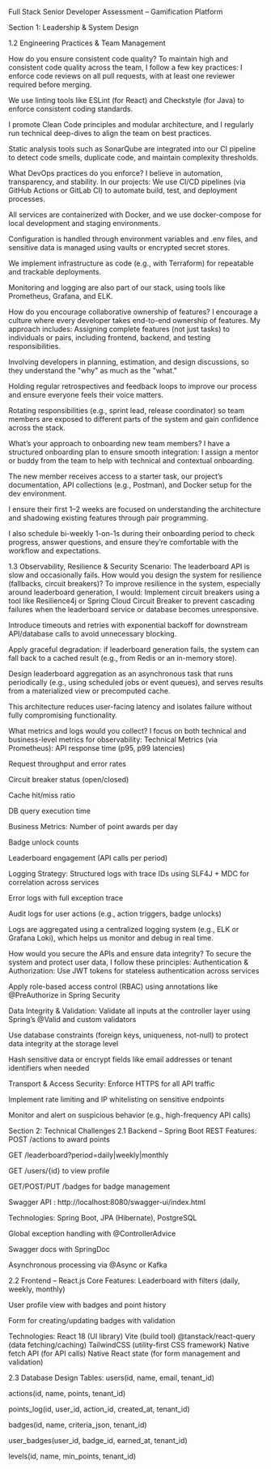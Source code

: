 

Full Stack Senior Developer Assessment – Gamification Platform



Section 1: Leadership & System Design









1.2 Engineering Practices & Team Management

How do you ensure consistent code quality?
To maintain high and consistent code quality across the team, I follow a few key practices:
I enforce code reviews on all pull requests, with at least one reviewer required before merging.


We use linting tools like ESLint (for React) and Checkstyle (for Java) to enforce consistent coding standards.


I promote Clean Code principles and modular architecture, and I regularly run technical deep-dives to align the team on best practices.


Static analysis tools such as SonarQube are integrated into our CI pipeline to detect code smells, duplicate code, and maintain complexity thresholds.


What DevOps practices do you enforce?
I believe in automation, transparency, and stability. In our projects:
We use CI/CD pipelines (via GitHub Actions or GitLab CI) to automate build, test, and deployment processes.


All services are containerized with Docker, and we use docker-compose for local development and staging environments.


Configuration is handled through environment variables and .env files, and sensitive data is managed using vaults or encrypted secret stores.


We implement infrastructure as code (e.g., with Terraform) for repeatable and trackable deployments.


Monitoring and logging are also part of our stack, using tools like Prometheus, Grafana, and ELK.




How do you encourage collaborative ownership of features?
I encourage a culture where every developer takes end-to-end ownership of features. My approach includes:
Assigning complete features (not just tasks) to individuals or pairs, including frontend, backend, and testing responsibilities.


Involving developers in planning, estimation, and design discussions, so they understand the "why" as much as the "what."


Holding regular retrospectives and feedback loops to improve our process and ensure everyone feels their voice matters.


Rotating responsibilities (e.g., sprint lead, release coordinator) so team members are exposed to different parts of the system and gain confidence across the stack.


What’s your approach to onboarding new team members?
I have a structured onboarding plan to ensure smooth integration:
I assign a mentor or buddy from the team to help with technical and contextual onboarding.


The new member receives access to a starter task, our project’s documentation, API collections (e.g., Postman), and Docker setup for the dev environment.


I ensure their first 1–2 weeks are focused on understanding the architecture and shadowing existing features through pair programming.


I also schedule bi-weekly 1-on-1s during their onboarding period to check progress, answer questions, and ensure they’re comfortable with the workflow and expectations.











1.3 Observability, Resilience & Security
Scenario: The leaderboard API is slow and occasionally fails.
How would you design the system for resilience (fallbacks, circuit breakers)?
To improve resilience in the system, especially around leaderboard generation, I would:
Implement circuit breakers using a tool like Resilience4j or Spring Cloud Circuit Breaker to prevent cascading failures when the leaderboard service or database becomes unresponsive.


Introduce timeouts and retries with exponential backoff for downstream API/database calls to avoid unnecessary blocking.


Apply graceful degradation: if leaderboard generation fails, the system can fall back to a cached result (e.g., from Redis or an in-memory store).


Design leaderboard aggregation as an asynchronous task that runs periodically (e.g., using scheduled jobs or event queues), and serves results from a materialized view or precomputed cache.


This architecture reduces user-facing latency and isolates failure without fully compromising functionality.








What metrics and logs would you collect?
I focus on both technical and business-level metrics for observability:
Technical Metrics (via Prometheus):
API response time (p95, p99 latencies)


Request throughput and error rates


Circuit breaker status (open/closed)


Cache hit/miss ratio


DB query execution time


Business Metrics:
Number of point awards per day


Badge unlock counts


Leaderboard engagement (API calls per period)


Logging Strategy:
Structured logs with trace IDs using SLF4J + MDC for correlation across services


Error logs with full exception trace


Audit logs for user actions (e.g., action triggers, badge unlocks)


Logs are aggregated using a centralized logging system (e.g., ELK or Grafana Loki), which helps us monitor and debug in real time.




How would you secure the APIs and ensure data integrity?
To secure the system and protect user data, I follow these principles:
Authentication & Authorization:
Use JWT tokens for stateless authentication across services


Apply role-based access control (RBAC) using annotations like @PreAuthorize in Spring Security


Data Integrity & Validation:
Validate all inputs at the controller layer using Spring’s @Valid and custom validators


Use database constraints (foreign keys, uniqueness, not-null) to protect data integrity at the storage level


Hash sensitive data or encrypt fields like email addresses or tenant identifiers when needed


Transport & Access Security:
Enforce HTTPS for all API traffic


Implement rate limiting and IP whitelisting on sensitive endpoints


Monitor and alert on suspicious behavior (e.g., high-frequency API calls)









Section 2: Technical Challenges
2.1 Backend – Spring Boot
REST Features:
POST /actions to award points


GET /leaderboard?period=daily|weekly|monthly


GET /users/{id} to view profile


GET/POST/PUT /badges for badge management

Swagger API : http://localhost:8080/swagger-ui/index.html






Technologies:
Spring Boot, JPA (Hibernate), PostgreSQL


Global exception handling with @ControllerAdvice


Swagger docs with SpringDoc


Asynchronous processing via @Async or Kafka










2.2 Frontend – React.js
Core Features:
Leaderboard with filters (daily, weekly, monthly)


User profile view with badges and point history


Form for creating/updating badges with validation


Technologies:
React 18 (UI library)
Vite (build tool)
@tanstack/react-query (data fetching/caching)
TailwindCSS (utility-first CSS framework)
Native fetch API (for API calls)
Native React state (for form management and validation)























2.3 Database Design
Tables:
users(id, name, email, tenant_id)


actions(id, name, points, tenant_id)


points_log(id, user_id, action_id, created_at, tenant_id)


badges(id, name, criteria_json, tenant_id)


user_badges(user_id, badge_id, earned_at, tenant_id)


levels(id, name, min_points, tenant_id)



